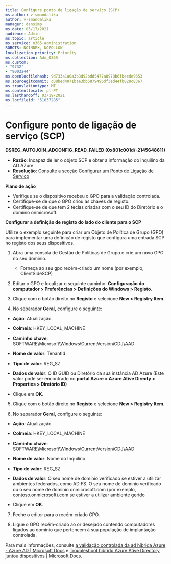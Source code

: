 ```yaml
---
title: Configure ponto de ligação de serviço (SCP)
ms.author: v-smandalika
author: v-smandalika
manager: dansimp
ms.date: 03/17/2021
audience: Admin
ms.topic: article
ms.service: o365-administration
ROBOTS: NOINDEX, NOFOLLOW
localization_priority: Priority
ms.collection: Adm_O365
ms.custom:
- "9732"
- "9003244"
ms.openlocfilehash: 9d733a1a0a3b8d92bdd5477a8978b6fbeede9653
ms.sourcegitcommit: c08bed4071baa3bb5879496df3ed44fb828c8367
ms.translationtype: MT
ms.contentlocale: pt-PT
ms.lasthandoff: 03/19/2021
ms.locfileid: "51037285"
---
```

# <a name="configure-service-connection-point-scp"></a>Configure ponto de ligação de serviço (SCP)

**DSREG_AUTOJOIN_ADCONFIG_READ_FAILED (0x801c001d/-2145648611)**

- **Razão**: Incapaz de ler o objeto SCP e obter a informação do inquilino da AD AZure
- **Resolução**: Consulte a secção [Configurar um Ponto de Ligação de Serviço](https://docs.microsoft.com/azure/active-directory/devices/hybrid-azuread-join-federated-domains#configure-hybrid-azure-ad-join)


**Plano de ação**

- Verifique se o dispositivo recebeu o GPO para a validação controlada.
- Certifique-se de que o GPO criou as chaves de registo.
- Certifique-se de que tem 2 teclas criadas com o seu ID do Diretório e o domínio onmicrosoft.

**Configurar a definição de registo do lado do cliente para o SCP**

Utilize o exemplo seguinte para criar um Objeto de Política de Grupo (GPO) para implementar uma definição de registo que configura uma entrada SCP no registo dos seus dispositivos.

1. Abra uma consola de Gestão de Políticas de Grupo e crie um novo GPO no seu domínio.
     - Forneça ao seu gpo recém-criado um nome (por exemplo, ClientSideSCP)

2. Editar o GPO e localizar o seguinte caminho: **Configuração do computador > Preferências > Definições do Windows > Registo**.

3. Clique com o botão direito no **Registo** e selecione **New > Registry Item**.

4. No separador **Geral,** configure o seguinte:
  
- **Ação**: Atualização
    
- **Colmeia**: HKEY_LOCAL_MACHINE
    
- **Caminho chave**: SOFTWARE\Microsoft\Windows\CurrentVersion\CDJ\AAD
    
- **Nome de valor**: TenantId
    
- **Tipo de valor**: REG_SZ
    
- **Dados de valor**: O ID GUID ou Diretório da sua instância AD Azure (Este valor pode ser encontrado no **portal Azure > Azure Ative Directy > Properties > Diretório ID)**
 
- Clique em **OK**.
 
5. Clique com o botão direito no **Registo** e selecione **New > Registry Item**.

6. No separador **Geral,** configure o seguinte:
  
- **Ação**: Atualização
    
- **Colmeia**: HKEY_LOCAL_MACHINE
    
- **Caminho chave**: SOFTWARE\Microsoft\Windows\CurrentVersion\CDJ\AAD
    
- **Nome de valor**: Nome do Inquilino
    
- **Tipo de valor**: REG_SZ
    
- **Dados de valor**: O seu nome de domínio verificado se estiver a utilizar ambientes federados, como AD FS. O seu nome de domínio verificado ou o seu nome de domínio onmicrosoft.com (por exemplo, contoso.onmicrosoft).com se estiver a utilizar ambiente gerido

- Clique em **OK**.

7. Feche o editor para o recém-criado GPO.

8. Ligue o GPO recém-criado ao or desejado contendo computadores ligados ao domínio que pertencem à sua população de implantação controlada.

Para mais informações, consulte [a validação controlada da ad híbrida Azure - Azure AD | Microsoft Docs](https://docs.microsoft.com/azure/active-directory/devices/hybrid-azuread-join-control) e  [Troubleshoot híbrido Azure Ative Directory juntou dispositivos | Microsoft Docs](https://docs.microsoft.com/azure/active-directory/devices/troubleshoot-hybrid-join-windows-current).









